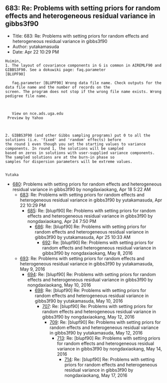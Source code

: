 ## 683: Re: Problems with setting priors for random effects and heterogeneous residual variance in gibbs3f90

- Title: 683: Re: Problems with setting priors for random effects and heterogeneous residual variance in gibbs3f90
- Author: yutakamasuda
- Date: Apr 22 10:29 PM
```
Huimin,
1. The layout of covariance components in G is common in AIREMLF90 and GIBBS3F90. See a dokuwiki page: faq.parameter
[BLUPF90]

   faq.parameter [BLUPF90] Wrong data file name. Check outputs for the data file name and the number of records on the
screen. The program does not stop if the wrong file name exists. Wrong pedigree file name.



   View on nce.ads.uga.edu   
 Preview by Yahoo 


  
2. GIBBS3F90 (and other Gibbs sampling programs) put 0 to all the solutions (i.e. 'fixed' and 'random' effects) before
the round 1 even though you set the starting values to variance components. In round 1, the solutions will be sampled
based on zeros in solutions with user-supplied variance components. The sampled solutions are at the burn-in phase so
samples for dispersion parameters will be extreme values.


Yutaka
```

- [680](0680.md): Problems with setting priors for random effects and heterogeneous residual variance in gibbs3f90 by nongdaxiaokang, Apr 18 5:22 AM
    - [683](0683.md): Re: Problems with setting priors for random effects and heterogeneous residual variance in gibbs3f90 by yutakamasuda, Apr 22 10:29 PM
        - [685](0685.md): Re: [blupf90] Re: Problems with setting priors for random effects and heterogeneous residual variance in gibbs3f90 by nongdaxiaokang, Apr 24 7:50 PM
            - [686](0686.md): Re: [blupf90] Re: Problems with setting priors for random effects and heterogeneous residual variance in gibbs3f90 by yutakamasuda, Apr 25 10:33 AM
                - [692](0692.md): Re: [blupf90] Re: Problems with setting priors for random effects and heterogeneous residual variance in gibbs3f90 by nongdaxiaokang, May 8, 2016
    - [693](0693.md): Re: Problems with setting priors for random effects and heterogeneous residual variance in gibbs3f90 by yutakamasuda, May 9, 2016
        - [694](0694.md): Re: [blupf90] Re: Problems with setting priors for random effects and heterogeneous residual variance in gibbs3f90 by nongdaxiaokang, May 10, 2016
            - [698](0698.md): Re: [blupf90] Re: Problems with setting priors for random effects and heterogeneous residual variance in gibbs3f90 by yutakamasuda, May 10, 2016
                - [707](0707.md): Re: [blupf90] Re: Problems with setting priors for random effects and heterogeneous residual variance in gibbs3f90 by nongdaxiaokang, May 12, 2016
                    - [709](0709.md): Re: [blupf90] Re: Problems with setting priors for random effects and heterogeneous residual variance in gibbs3f90 by yutakamasuda, May 12, 2016
                        - [713](0713.md): Re: [blupf90] Re: Problems with setting priors for random effects and heterogeneous residual variance in gibbs3f90 by nongdaxiaokang, May 14, 2016
                            - [714](0714.md): Re: [blupf90] Re: Problems with setting priors for random effects and heterogeneous residual variance in gibbs3f90 by nongdaxiaokang, May 17, 2016
